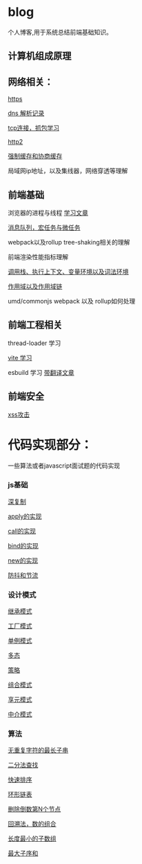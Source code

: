 # blog
个人博客,用于系统总结前端基础知识。

## 计算机组成原理

## 网络相关：

[https](https://github.com/strongcode9527/blog/issues/1)

[dns 解析记录](https://www.jianshu.com/p/13f356d6a676)

[tcp连接，抓包学习](https://github.com/strongcode9527/blog/issues/5)

[http2](https://github.com/strongcode9527/blog/issues/6)

[强制缓存和协商缓存](https://www.jianshu.com/p/65f4bb99e68f)

局域网ip地址，以及集线器，网络穿透等理解

## 前端基础

浏览器的进程与线程 [学习文章](http://www.dailichun.com/2018/01/21/js_singlethread_eventloop.html)

[消息队列，宏任务与微任务](https://github.com/strongcode9527/blog/issues/9)

webpack以及rollup tree-shaking相关的理解

前端渲染性能指标理解 

[调用栈、执行上下文、变量环境以及词法环境](https://github.com/strongcode9527/blog/issues/10)

[作用域以及作用域链](https://github.com/strongcode9527/blog/issues/11)

umd/commonjs webpack 以及 rollup如何处理

## 前端工程相关

thread-loader 学习

[vite 学习](https://github.com/strongcode9527/blog/issues/8)

esbuild 学习 [带翻译文章](https://esbuild.github.io/faq/)

## 前端安全

[xss攻击](https://github.com/strongcode9527/blog/issues/7)

# 代码实现部分：

一些算法或者javascript面试题的代码实现

### js基础

[深复制](https://github.com/strongcode9527/algorithm/blob/master/js/fundemental/deepClone.js)

[apply的实现](https://github.com/strongcode9527/algorithm/blob/master/js/fundemental/apply.js)

[call的实现](https://github.com/strongcode9527/algorithm/blob/master/js/fundemental/call.js)

[bind的实现](https://github.com/strongcode9527/algorithm/blob/master/js/fundemental/bind.js)

[new的实现](https://github.com/strongcode9527/algorithm/blob/master/js/fundemental/new.js)

[防抖和节流](https://github.com/strongcode9527/algorithm/blob/master/js/fundemental/debunceAndThrottle.md)


### 设计模式

[继承模式](https://github.com/strongcode9527/algorithm/blob/master/js/patterns/extends.js)

[工厂模式](https://github.com/strongcode9527/algorithm/blob/master/js/patterns/factory.js)

[单例模式](https://github.com/strongcode9527/algorithm/blob/master/js/patterns/singleton.js)

[多态](https://github.com/strongcode9527/algorithm/blob/master/js/patterns/polymorphic.md)

[策略](https://github.com/strongcode9527/algorithm/blob/master/js/patterns/strategy.md)

[组合模式](https://github.com/strongcode9527/algorithm/blob/master/js/patterns/mixin.md)

[享元模式](https://github.com/strongcode9527/algorithm/blob/master/js/patterns/flyweight.md)

[中介模式](https://github.com/strongcode9527/algorithm/blob/master/js/patterns/mediator.md)

### 算法

[无重复字符的最长子串](https://github.com/strongcode9527/algorithm/blob/master/js/algorithm/maxUniqueSubStr.md)

[二分法查找](https://github.com/strongcode9527/algorithm/blob/master/js/algorithm/binarySearch.md)

[快速排序](https://github.com/strongcode9527/algorithm/blob/master/js/algorithm/quickSort.js)

[环形链表](https://github.com/strongcode9527/algorithm/blob/master/js/algorithm/hasCycle.js)

[删除倒数第N个节点](https://github.com/strongcode9527/algorithm/blob/master/js/algorithm/removeNthFromEnd.js)

[回溯法，数的组合](https://github.com/strongcode9527/algorithm/blob/master/js/algorithm/combinationSum2.js)

[长度最小的子数组](https://github.com/strongcode9527/algorithm/blob/master/js/algorithm/minSubArray.md)

[最大子序和](https://github.com/strongcode9527/algorithm/blob/master/js/algorithm/maxSubArray.md)








